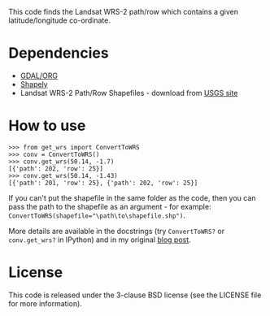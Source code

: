 This code finds the Landsat WRS-2 path/row which contains a given latitude/longitude co-ordinate.

# Dependencies #
* [GDAL/ORG](https://pypi.python.org/pypi/GDAL/)
* [Shapely](https://pypi.python.org/pypi/Shapely)
* Landsat WRS-2 Path/Row Shapefiles - download from [USGS site](https://www.usgs.gov/media/files/landsat-wrs-2-descending-path-row-shapefile)

# How to use #
	>>> from get_wrs import ConvertToWRS
	>>> conv = ConvertToWRS()
	>>> conv.get_wrs(50.14, -1.7)
	[{'path': 202, 'row': 25}]
	>>> conv.get_wrs(50.14, -1.43)
	[{'path': 201, 'row': 25}, {'path': 202, 'row': 25}]

If you can't put the shapefile in the same folder as the code, then you can pass the path to the shapefile as an argument - for example: `ConvertToWRS(shapefile="\path\to\shapefile.shp")`.

More details are available in the docstrings (try `ConvertToWRS?` or `conv.get_wrs?` in IPython) and in my original [blog post](#).

# License #
This code is released under the 3-clause BSD license (see the LICENSE file for more information).
